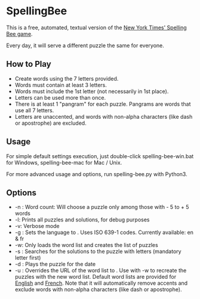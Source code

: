 # SpellingBee

This is a free, automated, textual version of the [New York Times' Spelling Bee game](https://www.nytimes.com/puzzles/spelling-bee).

Every day, it will serve a different puzzle the same for everyone.

## How to Play

 - Create words using the 7 letters provided.
 - Words must contain at least 3 letters.
 - Words must include the 1st letter (not necessarily in 1st place).
 - Letters can be used more than once.
 - There is at least 1 "pangram" for each puzzle. Pangrams are words that use all 7 letters.
 - Letters are unaccented, and words with non-alpha characters (like dash or apostrophe) are excluded.

## Usage

For simple default settings execution, just double-click spelling-bee-win.bat for Windows, spelling-bee-mac for Mac / Unix.

For more advanced usage and options, run spelling-bee.py with Python3.

## Options

 - -n <count>: Word count: Will choose a puzzle only among those with <count> - 5 to <count> + 5 words
 - -l: Prints all puzzles and solutions, for debug purposes
 - -v: Verbose mode
 - -g <language>: Sets the language to <language>. Uses ISO 639-1 codes. Currently available: en & fr
 - -w: Only loads the word list and creates the list of puzzles
 - -s <letters>: Searches for the solutions to the puzzle with letters <letters> (mandatory letter first)
 - -d <date>: Plays the puzzle for the date <date>
 - -u <url>: Overrides the URL of the word list to <url>. Use with -w to recreate the puzzles with the new word list. Default word lists are provided for [English](http://www.mieliestronk.com/corncob_lowercase.txt) and [French](https://raw.githubusercontent.com/hbenbel/French-Dictionary/master/dictionary/dictionary.txt). Note that it will automatically remove accents and exclude words with non-alpha characters (like dash or apostrophe).
